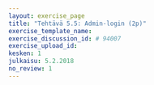 ```yaml
---
layout: exercise_page
title: "Tehtävä 5.5: Admin-login (2p)"
exercise_template_name:
exercise_discussion_id: # 94007
exercise_upload_id:
kesken: 1
julkaisu: 5.2.2018
no_review: 1
---
```

